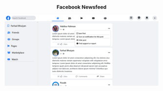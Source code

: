 <br />
<p align="center">
  <h3 align="center">Facebook Newsfeed</h3>
  <a href="https://github.com/farhadbhuiyan/facebook-newsfeed">
    <img src="./src/images/screenshot.png" alt="project-screenshot">
  </a>
</p>
